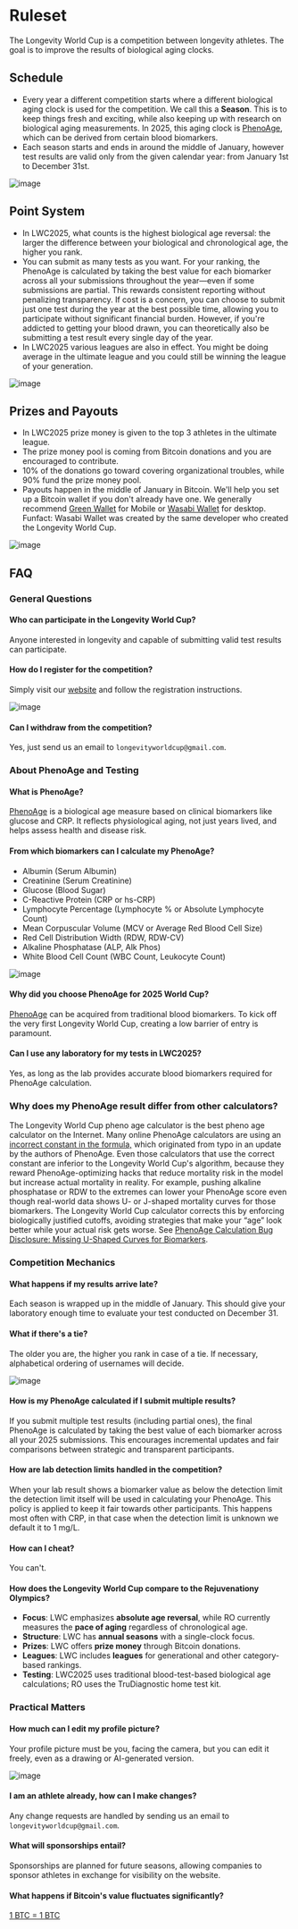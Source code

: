 # Ruleset
The Longevity World Cup is a competition between longevity athletes. The goal is to improve the results of biological aging clocks.

## Schedule
- Every year a different competition starts where a different biological aging clock is used for the competition. We call this a **Season**. This is to keep things fresh and exciting, while also keeping up with research on biological aging measurements. In 2025, this aging clock is [PhenoAge](https://pmc.ncbi.nlm.nih.gov/articles/PMC5940111/pdf/aging-10-101414.pdf), which can be derived from certain blood biomarkers.
- Each season starts and ends in around the middle of January, however test results are valid only from the given calendar year: from January 1st to December 31st.

![image](https://github.com/user-attachments/assets/337ab8a6-935b-4986-8e63-28aa6f494582)

## Point System
- In LWC2025, what counts is the highest biological age reversal: the larger the difference between your biological and chronological age, the higher you rank.
- You can submit as many tests as you want. For your ranking, the PhenoAge is calculated by taking the best value for each biomarker across all your submissions throughout the year—even if some submissions are partial. This rewards consistent reporting without penalizing transparency. If cost is a concern, you can choose to submit just one test during the year at the best possible time, allowing you to participate without significant financial burden. However, if you're addicted to getting your blood drawn, you can theoretically also be submitting a test result every single day of the year.
- In LWC2025 various leagues are also in effect. You might be doing average in the ultimate league and you could still be winning the league of your generation.

![image](https://github.com/user-attachments/assets/968fc0b2-3389-40a3-93e9-4a415f565b11)

## Prizes and Payouts
- In LWC2025 prize money is given to the top 3 athletes in the ultimate league.
- The prize money pool is coming from Bitcoin donations and you are encouraged to contribute.
- 10% of the donations go toward covering organizational troubles, while 90% fund the prize money pool.
- Payouts happen in the middle of January in Bitcoin. We'll help you set up a Bitcoin wallet if you don't already have one. We generally recommend [Green Wallet](https://blockstream.com/green/) for Mobile or [Wasabi Wallet](https://wasabiwallet.io/) for desktop. Funfact: Wasabi Wallet was created by the same developer who created the Longevity World Cup.

![image](https://github.com/user-attachments/assets/9a41f400-92a1-496d-8553-b727186580b2)

## FAQ

### General Questions
#### Who can participate in the Longevity World Cup? 
Anyone interested in longevity and capable of submitting valid test results can participate.

#### How do I register for the competition?
Simply visit our [website](https://www.longevityworldcup.com/) and follow the registration instructions.

![image](https://github.com/user-attachments/assets/38c545e9-13e5-4ba2-b2e0-d52bbf149207)

#### Can I withdraw from the competition?
Yes, just send us an email to `longevityworldcup@gmail.com`.

### About PhenoAge and Testing
#### What is PhenoAge? 
[PhenoAge](https://pmc.ncbi.nlm.nih.gov/articles/PMC5940111/pdf/aging-10-101414.pdf) is a biological age measure based on clinical biomarkers like glucose and CRP. It reflects physiological aging, not just years lived, and helps assess health and disease risk.

#### From which biomarkers can I calculate my PhenoAge?
- Albumin (Serum Albumin)  
- Creatinine (Serum Creatinine)  
- Glucose (Blood Sugar)  
- C-Reactive Protein (CRP or hs-CRP)  
- Lymphocyte Percentage (Lymphocyte % or Absolute Lymphocyte Count)  
- Mean Corpuscular Volume (MCV or Average Red Blood Cell Size)  
- Red Cell Distribution Width (RDW, RDW-CV)  
- Alkaline Phosphatase (ALP, Alk Phos)  
- White Blood Cell Count (WBC Count, Leukocyte Count)  

![image](https://github.com/user-attachments/assets/4770485d-440c-4ce6-be6a-b547798696c3)

#### Why did you choose PhenoAge for 2025 World Cup?
[PhenoAge](https://pmc.ncbi.nlm.nih.gov/articles/PMC5940111/pdf/aging-10-101414.pdf) can be acquired from traditional blood biomarkers. To kick off the very first Longevity World Cup, creating a low barrier of entry is paramount.

#### Can I use any laboratory for my tests in LWC2025?
Yes, as long as the lab provides accurate blood biomarkers required for PhenoAge calculation.

### Why does my PhenoAge result differ from other calculators?
The Longevity World Cup pheno age calculator is the best pheno age calculator on the Internet. Many online PhenoAge calculators are using an [incorrect constant in the formula,](https://github.com/ajsteele/bioage/issues/3) which originated from typo in an update by the authors of PhenoAge. Even those calculators that use the correct constant are inferior to the Longevity World Cup's algorithm, because they reward PhenoAge-optimizing hacks that reduce mortality risk in the model but increase actual mortality in reality. For example, pushing alkaline phosphatase or RDW to the extremes can lower your PhenoAge score even though real-world data shows U- or J-shaped mortality curves for those biomarkers. The Longevity World Cup calculator corrects this by enforcing biologically justified cutoffs, avoiding strategies that make your “age” look better while your actual risk gets worse. See [PhenoAge Calculation Bug Disclosure: Missing U-Shaped Curves for Biomarkers](https://github.com/nopara73/LongevityWorldCup/issues/136).
### Competition Mechanics
#### What happens if my results arrive late?
Each season is wrapped up in the middle of January. This should give your laboratory enough time to evaluate your test conducted on December 31.

#### What if there's a tie?
The older you are, the higher you rank in case of a tie. If necessary, alphabetical ordering of usernames will decide.  

![image](https://github.com/user-attachments/assets/a13ec2f2-346e-4024-aba5-dd32e807a34e)

#### How is my PhenoAge calculated if I submit multiple results?
If you submit multiple test results (including partial ones), the final PhenoAge is calculated by taking the best value of each biomarker across all your 2025 submissions. This encourages incremental updates and fair comparisons between strategic and transparent participants.

#### How are lab detection limits handled in the competition?
When your lab result shows a biomarker value as below the detection limit the detection limit itself will be used in calculating your PhenoAge. This policy is applied to keep it fair towards other participants. This happens most often with CRP, in that case when the detection limit is unknown we default it to 1 mg/L.

#### How can I cheat?
You can't. 

#### How does the Longevity World Cup compare to the Rejuvenationy Olympics?
- **Focus**: LWC emphasizes **absolute age reversal**, while RO currently measures the **pace of aging** regardless of chronological age.  
- **Structure**: LWC has **annual seasons** with a single-clock focus.  
- **Prizes**: LWC offers **prize money** through Bitcoin donations.  
- **Leagues**: LWC includes **leagues** for generational and other category-based rankings.  
- **Testing**: LWC2025 uses traditional blood-test-based biological age calculations; RO uses the TruDiagnostic home test kit.

### Practical Matters
#### How much can I edit my profile picture?
Your profile picture must be you, facing the camera, but you can edit it freely, even as a drawing or AI-generated version.

![image](https://github.com/user-attachments/assets/613afebb-4ec7-4b0d-a961-8a09e26391ab)

#### I am an athlete already, how can I make changes?
Any change requests are handled by sending us an email to `longevityworldcup@gmail.com`.

#### What will sponsorships entail?
Sponsorships are planned for future seasons, allowing companies to sponsor athletes in exchange for visibility on the website.

#### What happens if Bitcoin's value fluctuates significantly?
[1 BTC = 1 BTC](https://old.reddit.com/r/Bitcoin/comments/w1di0k/please_understand_what_1_btc_1_btc_really_means/)


